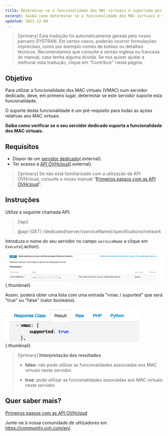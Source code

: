 ```yaml
---
title: Determinar se a funcionalidade dos MAC virtuais é suportada por um servidor dedicado
excerpt: Saiba como determinar se a funcionalidade dos MAC virtuais é suportada por um servidor dedicado através da API OVHcloud
updated: 2021-12-09
---
```


> [!primary]
> Esta tradução foi automaticamente gerada pelo nosso parceiro SYSTRAN. Em certos casos, poderão ocorrer formulações imprecisas, como por exemplo nomes de botões ou detalhes técnicos. Recomendamos que consulte a versão inglesa ou francesa do manual, caso tenha alguma dúvida. Se nos quiser ajudar a melhorar esta tradução, clique em “Contribuir” nesta página.
>

## Objetivo

Para utilizar a funcionalidade dos MAC virtuais (VMAC) num servidor dedicado, deve, em primeiro lugar, determinar se este servidor suporte esta funcionalidade.

O suporte desta funcionalidade é um pré-requisito para todas as ações relativas aos MAC virtuais.

**Saiba como verificar se o seu servidor dedicado suporta a funcionalidade dos MAC virtuais.**

## Requisitos

- Dispor de um [servidor dedicado](https://www.ovhcloud.com/pt/bare-metal/){.external}.
- Ter acesso à [API OVHcloud](https://api.ovh.com/){.external}.

> [!primary]
> Se não está familiarizado com a utilização da API OVHcloud, consulte o nosso manual "[Primeiros passos com as API OVHcloud](/pages/manage_and_operate/api/first-steps)".

## Instruções

Utilize a seguinte chamada API:

> [!api]
>
> @api {GET} /dedicated/server/{serviceName}/specifications/network
>

Introduza o nome do seu servidor no campo `serviceName` e clique em `Execute`{.action}.

![SVMAC](images/support_virtual_mac_02.png){.thumbnail}

Assim, poderá obter uma lista com uma entrada "vmac / suported" que será "true" ou "false" (valor booleano).

![SVMAC](images/support_virtual_mac_04.png){.thumbnail}

> [!primary]
> **Interpretação dos resultados**
>
> - **false**: não pode utilizar as funcionalidades associadas aos MAC virtuais neste servidor.
>
> - **true**: pode utilizar as funcionalidades associadas aos MAC virtuais neste servidor.
>

## Quer saber mais?

[Primeiros passos com as API OVHcloud](/pages/manage_and_operate/api/first-steps)

Junte-se à nossa comunidade de utilizadores em <https://community.ovh.com/en/>.